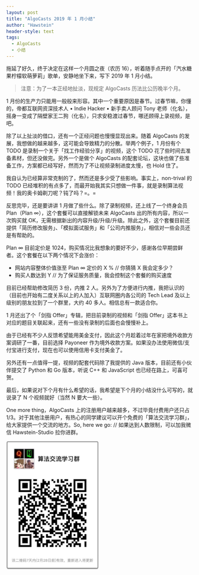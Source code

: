 ```yaml
---
layout: post
title: "AlgoCasts 2019 年 1 月小结"
author: "Hawstein"
header-style: text
tags:
  - AlgoCasts
  - 小结
---
```


拖延了好久，终于决定在这样一个月圆之夜（农历 16），听着随手点开的「汽水糖果柠檬软萌萝莉」歌单，安静地坐下来，写下 2019 年 1 月小结。

> 注意：为了一本正经地扯淡，现规定 AlgoCasts 历法比公历晚半个月。

1 月份的生产力只能用一般般来形容。其中一个重要原因是春节。过春节嘛，你懂的，帝都互联网资深技术人 • Indie Hacker • 新手卖人顾问 Tony 老师（化名），摇身一变成了隔壁家王二狗（化名），只求安稳渡过春节，哪还顾得上录视频，是吧。

除了以上扯淡的借口，还有一个正经问题也慢慢显现出来。随着 AlgoCasts 的发展，我想做的越来越多，这可能会导致精力的分散。举两个例子，1 月份有个 TODO 是录制一个关于「找工作经验分享」的视频，这个 TODO 花了些时间去准备素材，但还没做完。另外一个是做个 AlgoCasts 的配套论坛，这块也做了些准备工作，方案都已经写好，然而为了不让视频录制进度太慢，也 Hold 住了。

我自认为已经算非常克制的了，然而还是多少受了些影响。事实上，non-trival 的 TODO 已经堆积的有点多了，而最开始我其实只想做一件事，就是录制算法视频！我的奥卡姆剃刀呢？钝了吗？=。=

反思完毕，还是要讲讲 1 月做了些什么。除了录制视频，还上线了一个终身会员 Plan（Plan ∞），这个套餐可以直接解锁未来 AlgoCasts 出的所有内容，所以一次购买就 OK，无需根据新出的内容升级/升级/升级。除此之外，这个套餐目前还提供「简历修改服务」、「模拟面试服务」和「公司内推服务」，相信对一些会员还是有帮助的。

Plan ∞ 目前定价是 1024，购买情况比我想象的要好不少，感谢各位早期尝鲜者。这个套餐在以下两个情况下会涨价：
* 网站内容整体价值涨至 Plan ∞ 定价的 X % // 你猜猜 X 我会定多少？
* 购买人数达到 Y // 为了保证服务质量，我会控制这个套餐的购买速度

目前已经帮助修改简历 3 份，内推 2 人。另外为了方便进行内推，我把认识的（目前也开始有二度关系以上的人加入）互联网圈内各公司的 Tech Lead 及以上级别的朋友拉到了一个群里，大约 40 多人。相信总有一款适合你。

1 月还出了个「剑指 Offer」专辑，把目前录制的视频和「剑指 Offer」这本书上对应的题目关联起来，还有一些没有录制的后面也会慢慢补上。

由于已经有不少人反馈希望能用美金支付，因此这个月趁着过年在家把境外收款方案调研了一番，目前选择 Payoneer 作为境外收款方案。如果没办法使用微信/支付宝进行支付，现在也可以使用信用卡支付美金了。

另外还有一点值得一提，视频的配套代码除了我提供的 Java 版本，目前还有小伙伴提交了 Python 和 Go 版本，听说 C++ 和 JavaScript 也已经在路上，可喜可贺。

最后，如果说对下个月有什么希望的话，我希望是下个月的小结没什么可写的，就说录了 N 个视频就好（当然 N 要大一些）。

One more thing，AlgoCasts 上的注册用户越来越多，不过毕竟付费用户还只占 1/3。对于其他注册用户，有热心的同学建议可以开个免费的「算法交流学习群」，给大家提供一个交流的地方。So, here we go: // 如果达到人数限制，可以加我微信 Hawstein-Studio 拉你进群。

<img width="250px" src="/img/2019/2/algo-study-group.jpg" />
